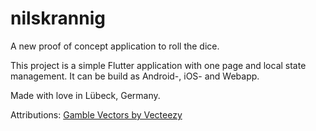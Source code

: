# nilskrannig

A new proof of concept application to roll the dice.

This project is a simple Flutter application with one page and local state management. It can be build as Android-, iOS- and Webapp.

Made with love in Lübeck, Germany.

Attributions:
<a href="https://www.vecteezy.com/free-vector/gamble">Gamble Vectors by Vecteezy</a>